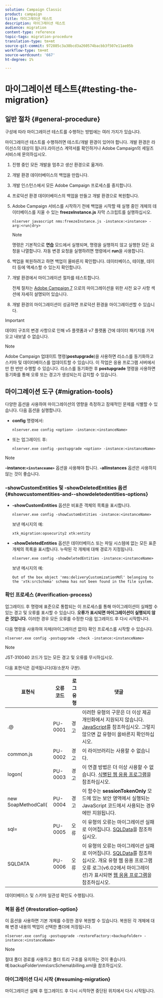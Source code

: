 ```yaml
---
solution: Campaign Classic
product: campaign
title: 마이그레이션 테스트
description: 마이그레이션 테스트
audience: migration
content-type: reference
topic-tags: migration-procedure
translation-type: tm+mt
source-git-commit: 972885c3a38bcd3a260574bacbb3f507e11ae05b
workflow-type: tm+mt
source-wordcount: '667'
ht-degree: 1%

---
```



# 마이그레이션 테스트{#testing-the-migration}

## 일반 절차 {#general-procedure}

구성에 따라 마이그레이션 테스트를 수행하는 방법에는 여러 가지가 있습니다.

마이그레이션 테스트를 수행하려면 테스트/개발 환경이 있어야 합니다. 개발 환경은 라이선스의 대상이 됩니다.라이선스 계약서를 확인하거나 Adobe Campaign의 세일즈 서비스에 문의하십시오.

1. 진행 중인 모든 개발을 멈추고 생산 환경으로 옮겨라.
1. 개발 환경 데이터베이스의 백업을 만듭니다.
1. 개발 인스턴스에서 모든 Adobe Campaign 프로세스를 중지합니다.
1. 프로덕션 환경 데이터베이스의 백업을 만들고 개발 환경으로 복원합니다.
1. Adobe Campaign 서비스를 시작하기 전에 백업을 시작할 때 실행 중인 개체의 데이터베이스를 지울 수 있는 **freezeInstance.js** 자막 스크립트를 실행하십시오.

   ```
   nlserver javascript nms:freezeInstance.js -instance:<instance> -arg:<run|dry>
   ```

   >[!NOTE]
   >
   >명령은 기본적으로 **연습** 모드에서 실행되며, 명령을 실행하지 않고 실행한 모든 요청을 나열합니다. 자동 변경 요청을 실행하려면 명령에서 **run**&#x200B;을 사용합니다.

1. 백업을 복원하려고 하면 백업이 올바른지 확인합니다. 데이터베이스, 테이블, 데이터 등에 액세스할 수 있는지 확인합니다.
1. 개발 환경에서 마이그레이션 절차를 테스트합니다.

   전체 절차는 [Adobe Campaign 7](../../migration/using/prerequisites-for-migration-to-adobe-campaign-7.md) 으로의 마이그레이션을 위한 사전 요구 사항 섹션에 자세히 설명되어 있습니다.

1. 개발 환경의 마이그레이션이 성공하면 프로덕션 환경을 마이그레이션할 수 있습니다.

>[!IMPORTANT]
>
>데이터 구조의 변경 사항으로 인해 v5 플랫폼과 v7 플랫폼 간에 데이터 패키지를 가져오고 내보낼 수 없습니다.

>[!NOTE]
>
>Adobe Campaign 업데이트 명령(**postupgrade**)을 사용하면 리소스를 동기화하고 스키마 및 데이터베이스를 업데이트할 수 있습니다. 이 작업은 응용 프로그램 서버에서만 한 번만 수행할 수 있습니다. 리소스를 동기화한 후 **postupgrade** 명령을 사용하면 동기화를 통해 오류 또는 경고가 생성되는지 감지할 수 있습니다.

## 마이그레이션 도구 {#migration-tools}

다양한 옵션을 사용하여 마이그레이션의 영향을 측정하고 잠재적인 문제를 식별할 수 있습니다. 다음 옵션을 실행합니다.

* **config** 명령에서:

   ```
   nlserver.exe config <option> -instance:<instanceName>
   ```

* 또는 업그레이드 후:

   ```
   nlserver.exe config -postupgrade <option> -instance:<instanceName>
   ```

>[!NOTE]
>
>**-instance:`<instanceame>`** 옵션을 사용해야 합니다. **-allinstances** 옵션은 사용하지 않는 것이 좋습니다.

### -showCustomEntities 및 -showDeletedEntities 옵션 {#showcustomentities-and--showdeletedentities-options}

* **-showCustomEntities** 옵션은 비표준 객체의 목록을 표시합니다.

   ```
   nlserver.exe config -showCustomEntities -instance:<instanceName>
   ```

   보낸 메시지의 예:

   ```
   xtk_migration:opsecurity2 xtk:entity
   ```

* **-showDeletedEntities** 옵션은 데이터베이스 또는 파일 시스템에 없는 모든 표준 개체의 목록을 표시합니다. 누락된 각 개체에 대해 경로가 지정됩니다.

   ```
   nlserver.exe config -showDeletedEntities -instance:<instanceName>
   ```

   보낸 메시지의 예:

   ```
   Out of the box object 'nms:deliveryCustomizationMdl' belonging to the 'xtk:srcSchema' schema has not been found in the file system.
   ```

### 확인 프로세스 {#verification-process}

업그레이드 후 명령에 표준으로 통합되는 이 프로세스를 통해 마이그레이션이 실패할 수 있는 경고 및 오류를 표시할 수 있습니다. **오류가 표시되면 마이그레이션이 실행되지 않은 것입니다.** 이러한 경우 모든 오류를 수정한 다음 업그레이드 후 다시 시작합니다.

다음 명령을 사용하여 자체(마이그레이션 없이) 확인 프로세스를 시작할 수 있습니다.

```
nlserver.exe config -postupgrade -check -instance:<instanceName>
```

>[!NOTE]
>
>JST-310040 코드가 있는 모든 경고 및 오류를 무시하십시오.

다음 표현식은 검색됩니다(대/소문자 구분).

<table> 
 <thead> 
  <tr> 
   <th> 표현식<br /> </th> 
   <th> 오류 코드<br /> </th> 
   <th> 로그 유형<br /> </th> 
   <th> 댓글<br /> </th> 
  </tr> 
 </thead> 
 <tbody> 
  <tr> 
   <td> .@<br /> </td> 
   <td> PU-0001<br /> </td> 
   <td> 경고<br /> </td> 
   <td> 이러한 유형의 구문은 더 이상 제공 개인화에서 지원되지 않습니다. <a href="../../migration/using/general-configurations.md#javascript" target="_blank">JavaScript</a>를 참조하십시오. 그렇지 않으면 값 유형이 올바른지 확인하십시오.<br /> </td> 
  </tr> 
  <tr> 
   <td> common.js<br /> </td> 
   <td> PU-0002<br /> </td> 
   <td> 경고<br /> </td> 
   <td> 이 라이브러리는 사용할 수 없습니다.<br /> </td> 
  </tr> 
  <tr> 
   <td> logon(<br /> </td> 
   <td> PU-0003<br /> </td> 
   <td> 경고<br /> </td> 
   <td> 이 연결 방법은 더 이상 사용할 수 없습니다. <a href="../../migration/using/general-configurations.md#identified-web-applications" target="_blank">식별된 웹 응용 프로그램</a>을 참조하십시오.<br /> </td> 
  </tr> 
  <tr> 
   <td> new SoapMethodCall(<br /> </td> 
   <td> PU-0004<br /> </td> 
   <td> 경고<br /> </td> 
   <td> 이 함수는 <strong>sessionTokenOnly</strong> 모드에 있는 보안 영역에서 실행되는 JavaScript 코드에서 사용되는 경우에만 지원됩니다.<br /> </td> 
  </tr> 
  <tr> 
   <td> sql=<br /> </td> 
   <td> PU-0005<br /> </td> 
   <td> 오류<br /> </td> 
   <td> 이 유형의 오류는 마이그레이션 실패로 이어집니다. <a href="../../migration/using/general-configurations.md#sqldata" target="_blank">SQLData</a>을 참조하십시오.<br /> </td> 
  </tr> 
  <tr> 
   <td> SQLDATA<br /> </td> 
   <td> PU-0006<br /> </td> 
   <td> 오류<br /> </td> 
   <td> 이 유형의 오류는 마이그레이션 실패로 이어집니다. <a href="../../migration/using/general-configurations.md#sqldata" target="_blank">SQLData</a>를 참조하십시오. 개요 유형 웹 응용 프로그램 오류 로그(v6.02에서 마이그레이션)가 표시되면 <a href="../../migration/using/specific-configurations-in-v6-02.md#web-applications" target="_blank">웹 응용 프로그램</a>을 참조하십시오.<br /> </td> 
  </tr> 
 </tbody> 
</table>

데이터베이스 및 스키마 일관성 확인도 수행됩니다.

### 복원 옵션 {#restoration-option}

이 옵션을 사용하면 기본 개체를 수정한 경우 복원할 수 있습니다. 복원된 각 개체에 대해 변경 내용의 백업이 선택한 폴더에 저장됩니다.

```
nlserver.exe config -postupgrade -restoreFactory:<backupfolder> -instance:<instanceName>
```

>[!NOTE]
>
>절대 폴더 경로를 사용하고 폴더 트리 구조를 유지하는 것이 좋습니다. 예:backupFolder\nms\srcSchema\billing.xml을 참조하십시오.

### 마이그레이션 다시 시작 {#resuming-migration}

마이그레이션 실패 후 업그레이드 후 다시 시작하면 중단된 위치에서 다시 시작됩니다.
